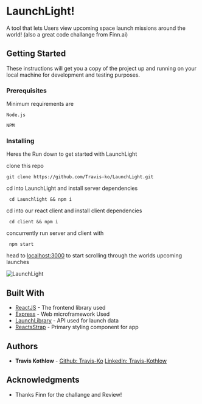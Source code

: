 # LaunchLight!

A tool that lets Users view upcoming space launch missions around the world!
(also a great code challange from Finn.ai)

## Getting Started

These instructions will get you a copy of the project up and running on your local machine for development and testing purposes.

### Prerequisites

Minimum requirements are

```
Node.js
```
```
NPM
```

### Installing

Heres the Run down to get started with LaunchLight

clone this repo

```
git clone https://github.com/Travis-ko/LaunchLight.git
```

cd into LaunchLight and install server dependencies

```
 cd Launchlight && npm i
```

cd into our react client and install client dependencies

```
 cd client && npm i
```

concurrently run server and client with

```
 npm start
```

head to [localhost:3000](http://localhost:3000/) to start scrolling through the worlds upcoming launches

![LaunchLight](https://github.com/Travis-ko/LaunchLight/blob/master/docs/DemoRecording.gif "Sample Session.")

## Built With

* [ReactJS](https://reactjs.org/) - The frontend library used
* [Express](https://expressjs.com/) - Web microframework Used
* [LaunchLibrary](https://launchlibrary.net/) - API used for launch data
* [ReactsStrap](reactstrap.github.io/) - Primary styling component for app


## Authors

* **Travis Kothlow** - [Github: Travis-Ko](https://github.com/Travis-ko) [LinkedIn: Travis-Kothlow](https://www.linkedin.com/in/travis-kothlow/)

## Acknowledgments

* Thanks Finn for the challange and Review!
